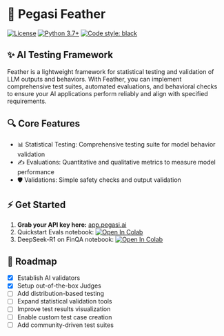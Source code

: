 # 🪽 Pegasi Feather 
[![License](https://img.shields.io/badge/License-Apache_2.0-blue.svg)](https://opensource.org/licenses/Apache-2.0)
[![Python 3.7+](https://img.shields.io/badge/python-3.7+-blue.svg)](https://www.python.org/downloads/release/python-370/)
[![Code style: black](https://img.shields.io/badge/code%20style-black-000000.svg)](https://github.com/psf/black)

## ✨ AI Testing Framework

Feather is a lightweight framework for statistical testing and validation of LLM outputs and behaviors. With Feather, you can implement comprehensive test suites, automated evaluations, and behavioral checks to ensure your AI applications perform reliably and align with specified requirements.

## 🔍 Core Features
- 📊 Statistical Testing: Comprehensive testing suite for model behavior validation
- ✍️ Evaluations: Quantitative and qualitative metrics to measure model performance
- 🛡️ Validations: Simple safety checks and output validation

## ⚡ Get Started
1. **Grab your API key here:** [app.pegasi.ai](https://app.pegasi.ai)
2. Quickstart Evals notebook: [![Open In Colab](https://colab.research.google.com/assets/colab-badge.svg)](https://colab.research.google.com/drive/1WjV_cqLUN4IDwceFel73OthwSPtuSzu1?usp=sharing#scrollTo=tqij0KeyQMlJ)
3. DeepSeek-R1 on FinQA notebook: [![Open In Colab](https://colab.research.google.com/assets/colab-badge.svg)](https://colab.research.google.com/drive/1CaWTfk-D1Oahee3KjUtVnly6Fv_VkM-I?usp=sharing)

## 💼 Roadmap
- [x] Establish AI validators
- [x] Setup out-of-the-box Judges
- [ ] Add distribution-based testing
- [ ] Expand statistical validation tools
- [ ] Improve test results visualization
- [ ] Enable custom test case creation
- [ ] Add community-driven test suites
